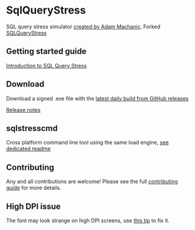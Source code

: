 # SqlQueryStress
SQL query stress simulator [created by Adam Machanic](https://dataeducation.com/sqlquerystress-the-source-code/).
Forked [SQLQueryStress](https://github.com/ErikEJ/SqlQueryStress)

## Getting started guide

[Introduction to SQL Query Stress](https://github.com/ErikEJ/SqlQueryStress/wiki)

## Download
Download a signed .exe file with the [latest daily build from GitHub releases](https://github.com/ErikEJ/SqlQueryStress/releases)

[Release notes](https://github.com/ErikEJ/SqlQueryStress/wiki/Release-notes)

## sqlstresscmd

Cross platform command line tool using the same load engine, [see dedicated readme](https://github.com/ErikEJ/SqlQueryStress/blob/master/src/SqlQueryStressCLI/README.md)

## Contributing

Any and all contributions are welcome! Please see the full [contributing guide](CONTRIBUTING.md) for more details.  

## High DPI issue

The font may look strange on high DPI screens, use [this tip](https://github.com/ErikEJ/SqlQueryStress/issues/143) to fix it.
